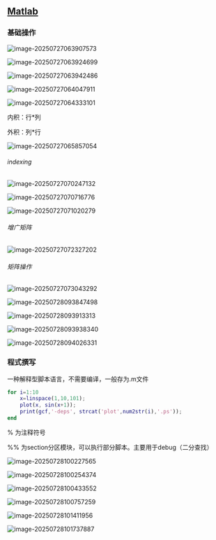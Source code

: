 ## [Matlab](https://www.bilibili.com/video/BV1ixgBzLEr2/?p=3&spm_id_from=333.1007.top_right_bar_window_history.content.click&vd_source=0e4de0dd0c9aad54817599a7fef890c7)

### 基础操作

![image-20250727063907573](./assets/image-20250727063907573.png)

![image-20250727063924699](./assets/image-20250727063924699.png)

![image-20250727063942486](./assets/image-20250727063942486.png)

![image-20250727064047911](./assets/image-20250727064047911.png)

![image-20250727064333101](./assets/image-20250727064333101.png)

内积：行*列

外积：列*行

![image-20250727065857054](./assets/image-20250727065857054.png)

###### indexing

![image-20250727070247132](./assets/image-20250727070247132.png)

![image-20250727070716776](./assets/image-20250727070716776.png)

![image-20250727071020279](./assets/image-20250727071020279.png)

###### 增广矩阵

![image-20250727072327202](./assets/image-20250727072327202.png)

###### 矩阵操作

![image-20250727073043292](./assets/image-20250727073043292.png)

![image-20250728093847498](./assets/image-20250728093847498.png)

![image-20250728093913313](./assets/image-20250728093913313.png)

![image-20250728093938340](./assets/image-20250728093938340.png)

![image-20250728094026331](./assets/image-20250728094026331.png)

### 程式撰写

一种解释型脚本语言，不需要编译，一般存为.m文件

```matlab
for i=1:10
    x=linspace(1,10,101);
    plot(x, sin(x+1));
    print(gcf,'-deps', strcat('plot',num2str(i),'.ps'));
end
```

% 为注释符号

%% 为section分区模块，可以执行部分脚本。主要用于debug（二分查找）

![image-20250728100227565](./assets/image-20250728100227565.png)

![image-20250728100254374](./assets/image-20250728100254374.png)

![image-20250728100433552](./assets/image-20250728100433552.png)

![image-20250728100757259](./assets/image-20250728100757259.png)

![image-20250728101411956](./assets/image-20250728101411956.png)

![image-20250728101737887](./assets/image-20250728101737887.png)
